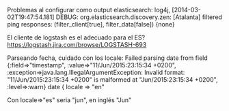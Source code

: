 Problemas al configurar como output elasticsearch:
log4j, [2014-03-02T19:47:54.181] DEBUG: org.elasticsearch.discovery.zen: [Atalanta] filtered ping responses: (filter_client[true], filter_data[false]) {none}

El cliente de logstash es el adecuado para el ES?
https://logstash.jira.com/browse/LOGSTASH-693



Parseando fecha, cuidado con los locale:
Failed parsing date from field {:field=>"timestamp", :value=>"11/Jun/2015:23:15:34 +0200", :exception=>java.lang.IllegalArgumentException: Invalid format: "11/Jun/2015:23:15:34 +0200" is malformed at "Jun/2015:23:15:34 +0200", :level=>:warn}
date {
  locale => "en"

Con locale=>"es" seria "jun", en inglés "Jun"

